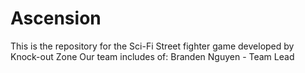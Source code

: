 # Ascension
This is the repository for the Sci-Fi Street fighter game developed by Knock-out Zone
Our team includes of:
Branden Nguyen - Team Lead
